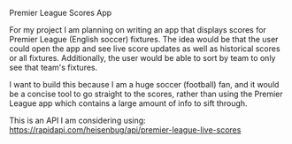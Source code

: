 Premier League Scores App

For my project I am planning on writing an app that displays scores for Premier
League (English soccer) fixtures. The idea would be that the user could open the
app and see live score updates as well as historical scores or all fixtures.
Additionally, the user would be able to sort by team to only see that team's fixtures.

I want to build this because I am a huge soccer (football) fan, and it would be
a concise tool to go straight to the scores, rather than using the Premier League
app which contains a large amount of info to sift through.

This is an API I am considering using:
https://rapidapi.com/heisenbug/api/premier-league-live-scores
